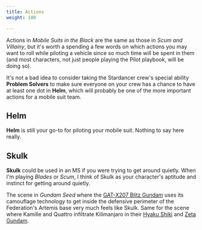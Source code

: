 ```yaml
---
title: Actions
weight: 100

---
```


Actions in _Mobile Suits in the Black_ are the same as those in _Scum and
Villainy_, but it's worth a spending a few words on which actions you may want
to roll while piloting a vehicle since so much time will be spent in them (and
most characters, not just people playing the Pilot playbook, will be doing so).

It's not a bad idea to consider taking the Stardancer crew's special ability
**Problem Solvers** to make sure everyone on your crew has a chance to have at
least one dot in **Helm**, which will probably be one of the more important
actions for a mobile suit team.

## Helm

**Helm** is still your go-to for piloting your mobile suit. Nothing to say here
really.

## Skulk

**Skulk** could be used in an MS if you were trying to get around quietly. When
I'm playing _Blades_ or _Scum_, I think of Skulk as your character's aptitude
and instinct for getting around quietly.

The scene in _Gundam Seed_ where the [GAT-X207 Blitz
Gundam](http://gundam.wikia.com/wiki/GAT-X207_Blitz_Gundam) uses its camouflage
technology to get inside the defensive perimeter of the Federation's Artemis
base very much feels like Skulk. Same for the scene where Kamille and Quattro
infiltrate Kilimanjaro in their [Hyaku
Shiki](http://gundam.wikia.com/wiki/MSN-00100_Hyaku_Shiki) and [Zeta Gundam](http://gundam.wikia.com/wiki/MSZ-006_Zeta_Gundam).
